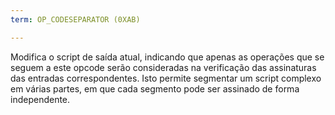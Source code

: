 ```yaml
---
term: OP_CODESEPARATOR (0XAB)

---
```

Modifica o script de saída atual, indicando que apenas as operações que se seguem a este opcode serão consideradas na verificação das assinaturas das entradas correspondentes. Isto permite segmentar um script complexo em várias partes, em que cada segmento pode ser assinado de forma independente.